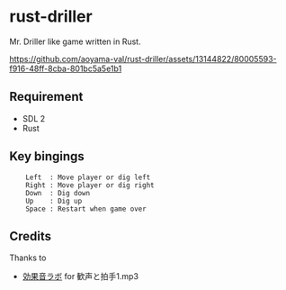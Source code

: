 # rust-driller

Mr. Driller like game written in Rust.

https://github.com/aoyama-val/rust-driller/assets/13144822/80005593-f916-48ff-8cba-801bc5a5e1b1


## Requirement

- SDL 2
- Rust

## Key bingings

```
    Left  : Move player or dig left
    Right : Move player or dig right
    Down  : Dig down
    Up    : Dig up
    Space : Restart when game over
```

## Credits

Thanks to

- [効果音ラボ](https://soundeffect-lab.info/sound/voice/people.html) for 歓声と拍手1.mp3